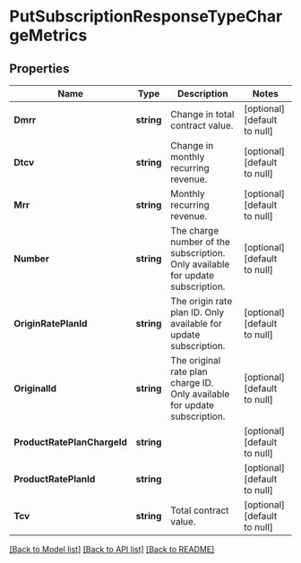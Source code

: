 # PutSubscriptionResponseTypeChargeMetrics

## Properties
Name | Type | Description | Notes
------------ | ------------- | ------------- | -------------
**Dmrr** | **string** | Change in total contract value.  | [optional] [default to null]
**Dtcv** | **string** | Change in monthly recurring revenue.  | [optional] [default to null]
**Mrr** | **string** | Monthly recurring revenue.  | [optional] [default to null]
**Number** | **string** | The charge number of the subscription. Only available for update subscription.  | [optional] [default to null]
**OriginRatePlanId** | **string** | The origin rate plan ID. Only available for update subscription.  | [optional] [default to null]
**OriginalId** | **string** | The original rate plan charge ID. Only available for update subscription.  | [optional] [default to null]
**ProductRatePlanChargeId** | **string** |  | [optional] [default to null]
**ProductRatePlanId** | **string** |  | [optional] [default to null]
**Tcv** | **string** | Total contract value.  | [optional] [default to null]

[[Back to Model list]](../README.md#documentation-for-models) [[Back to API list]](../README.md#documentation-for-api-endpoints) [[Back to README]](../README.md)


